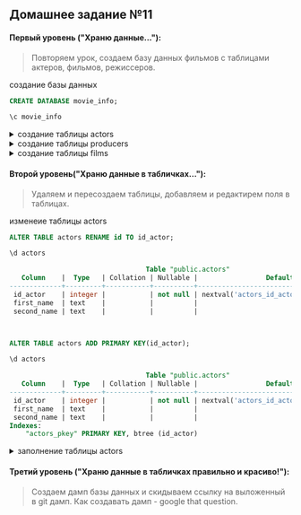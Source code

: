 
## Домашнее задание №11

#### Первый уровень ("Храню данные..."):
>Повторяем урок, создаем базу данных фильмов с таблицами актеров, фильмов, режиссеров.

создание базы данных

```sql
CREATE DATABASE movie_info;

\c movie_info
```

<details>
	<summary>создание таблицы actors</summary>

```sql
CREATE TABLE actors (
	id SERIAL,
	first_name TEXT,
	second_name TEXT
	);

\d actors

                                  Table "public.actors"
   Column    |  Type   | Collation | Nullable |                 Default                  
-------------+---------+-----------+----------+------------------------------------------
 id          | integer |           | not null | nextval('actors_id_actor_seq'::regclass)
 first_name  | text    |           |          | 
 second_name | text    |           |          | 


```
</details>

<details>
<summary>создание таблицы producers</summary>

```sql
CREATE TABLE producers (
	id SERIAL,
	first_name TEXT,
	second_name TEXT
	);

\d producers

                                   Table "public.producers"
   Column    |  Type   | Collation | Nullable |                    Default                     
-------------+---------+-----------+----------+------------------------------------------------
 id          | integer |           | not null | nextval('producers_id_producer_seq'::regclass)
 first_name  | text    |           |          | 
 second_name | text    |           |          | 

```
</details>

<details>
	<summary>создание таблицы films</summary>

```sql
CREATE TABLE films (
	id SERIAL,
	title_ru TEXT,
	title_en TEXT,
	release INT
	);

\d films

                                Table "public.films"
  Column  |  Type   | Collation | Nullable |                Default                 
----------+---------+-----------+----------+----------------------------------------
 id       | integer |           | not null | nextval('films_id_film_seq'::regclass)
 title_ru | text    |           |          | 
 title_en | text    |           |          | 
 release  | integer |           |          | 


```
</details>


#### Второй уровень("Храню данные в табличках..."):

>Удаляем и пересоздаем таблицы, добавляем и редактирем поля в таблицах.

изменеие таблицы actors

```sql
ALTER TABLE actors RENAME id TO id_actor;

\d actors

                                  Table "public.actors"
   Column    |  Type   | Collation | Nullable |                 Default                  
-------------+---------+-----------+----------+------------------------------------------
 id_actor    | integer |           | not null | nextval('actors_id_actor_seq'::regclass)
 first_name  | text    |           |          | 
 second_name | text    |           |          | 



ALTER TABLE actors ADD PRIMARY KEY(id_actor);

\d actors

                                  Table "public.actors"
   Column    |  Type   | Collation | Nullable |                 Default                  
-------------+---------+-----------+----------+------------------------------------------
 id_actor    | integer |           | not null | nextval('actors_id_actor_seq'::regclass)
 first_name  | text    |           |          | 
 second_name | text    |           |          | 
Indexes:
    "actors_pkey" PRIMARY KEY, btree (id_actor)

```


<details>
	<summary>заполнение таблицы actors</summary>

```sql
INSERT INTO actors(first_name, second_name)
VALUES
	('Уайатт', 'Олефф'),		('Доминик', 'Монаган'),		('Ричард', 'Армитидж'),
	('Джон', 'Красински'),		('Керри-Энн', 'Мосс'),		('Махершала', 'Али'),
	('Пабло', 'Шрайбер'),		('Уильям', 'Сэдлер'),		('Билл', 'Скарсгорд'),
	('Билли', 'Бойд'),			('Николас', 'Хэмилтон'),	('Фредди', 'Строма'),
	('Вигго', 'Мортенсен'),		('Тоби', 'Стивенс'),		('Наоми', 'Скотт'),
	('Джеки Эрл', 'Хейли'),		('Мартин', 'Фримен'),		('Шон', 'Бин'),
	('Эмма', 'Стоун'),			('Вуди', 'Харрельсон'),		('Сигурни', 'Уивер'),
	('Джон', 'Рис-Дэвис'),		('Чоузен', 'Джейкобс'),		('Кевин', 'Костнер'),
	('Финн', 'Вулфхард'),		('Роза', 'Салазар'),		('Лоуренс', 'Фишборн'),
	('Джоэль', 'Мур'),			('Элайджа', 'Вуд'),			('Джон Кэрролл', 'Линч'),
	('Джо', 'Пантолиано'),		('Джованни', 'Рибизи'),		('Эбигейл', 'Бреслин'),
	('Мена', 'Массуд'),			('Стивен', 'Лэнг'),			('Эд', 'Скрейн'),
	('Джек Дилан', 'Грейзер'),	('София', 'Лиллис'),		('Мишель', 'Родригес'),
	('Джеймс Бэдж', 'Дэйл'),	('Энди', 'Серкис'),			('Киан', 'Джонсон'),
	('Уилл', 'Смит'),			('Томас', 'Манн'),			('Кэти', 'Бэйтс'),
	('Иэн', 'Маккеллен'),		('Сэм', 'Уортингтон'),		('Кристофер', 'Ли'),
	('Дженнифер', 'Коннелли'),	('Зои', 'Салдана'),			('Орландо', 'Блум'),
	('Кристоф', 'Вальц'),		('Киану', 'Ривз'),			('Хьюго', 'Уивинг'),
	('Эванджелин', 'Лилли'),	('Джейден', 'Мартелл'),		('Ким', 'Диккенс'),
	('Кейт', 'Бланшетт'),		('Джесси', 'Айзенберг'),	('Шон', 'Астин'),
	('Люк', 'Эванс'),			('Джереми Рэй', 'Тейлор')
;
```
</details>


#### Третий уровень ("Храню данные в табличках правильно и красиво!"):

>Создаем дамп базы данных и скидываем ссылку на выложенный в git дамп. Как создавать дамп - google that question.
